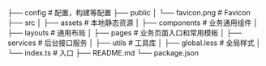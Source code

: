 ├── config # 配置，构建等配置
├── public
│ └── favicon.png # Favicon
├── src
│ ├── assets # 本地静态资源
│ ├── components # 业务通用组件
│ ├── layouts # 通用布局
│ ├── pages # 业务页面入口和常用模板
│ ├── services # 后台接口服务
│ ├── utils # 工具库
│ ├── global.less # 全局样式
│ └── index.ts # 入口
├── README.md
└── package.json
